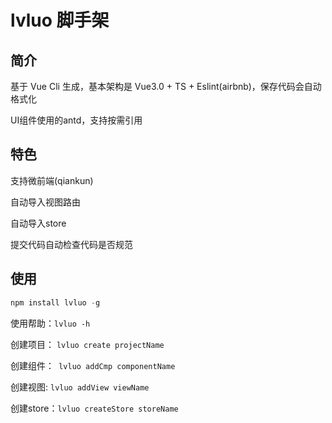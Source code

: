 # lvluo 脚手架
## 简介

基于 Vue Cli 生成，基本架构是 Vue3.0 + TS + Eslint(airbnb)，保存代码会自动格式化

UI组件使用的antd，支持按需引用

## 特色
支持微前端(qiankun)

自动导入视图路由

自动导入store

提交代码自动检查代码是否规范

## 使用

```js
npm install lvluo -g
```

使用帮助：`lvluo -h`

创建项目： `lvluo create projectName`

创建组件：` lvluo addCmp componentName`

创建视图: `lvluo addView viewName`

创建store：`lvluo createStore storeName`


